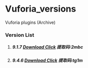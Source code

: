 # Vuforia_versions
Vuforia plugins (Archive)

### Version List

1. ##### 9.1.7  [Download Click](https://caiyun.139.com/m/i?2m90bZRmwwCre) 提取码:2mbc

2. ##### 9.4.6  [Download Click](https://caiyun.139.com/m/i?2m90bZRmDAscf)   提取码:tg1m


